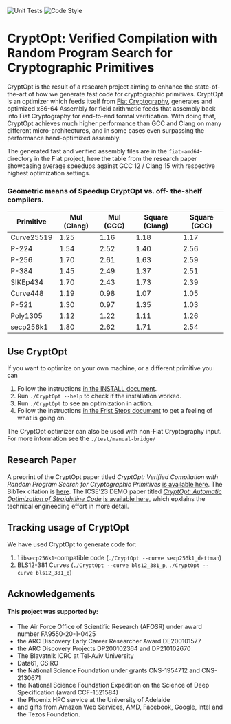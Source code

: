 ![Unit Tests](https://github.com/0xADE1A1DE/CryptOpt/actions/workflows/check.yml/badge.svg) ![Code Style](https://github.com/0xADE1A1DE/CryptOpt/actions/workflows/ts-formatting.yml/badge.svg)

# CryptOpt: Verified Compilation with Random Program Search for Cryptographic Primitives

CryptOpt is the result of a research project aiming to enhance the state-of-the-art of how we generate fast code for cryptographic primitives. 
CryptOpt is an optimizer which feeds itself from [Fiat Cryptography](https://github.com/mit-plv/fiat-crypto), generates and optimized x86-64 Assembly for field arithmetic feeds that assembly back into Fiat Cryptography for end-to-end formal verification.
With doing that, CryptOpt achieves much higher performance than GCC and Clang on many different micro-architectures, and in some cases even surpassing the performance hand-optimized assembly.

The generated fast and verified assembly files are in the `fiat-amd64`-directory in the Fiat project, here the table from the research paper showcasing average speedups against GCC 12 / Clang 15 with respective highest optimization settings.

### Geometric means of Speedup CryptOpt vs. off- the-shelf compilers.
| Primitive   | Mul (Clang) | Mul (GCC)  | Square (Clang) | Square (GCC) |
|-------------|-------------|------------|----------------|--------------|
| Curve25519  | 1.25        | 1.16       | 1.18           | 1.17         |
| P-224       | 1.54        | 2.52       | 1.40           | 2.56         |
| P-256       | 1.70        | 2.61       | 1.63           | 2.59         |
| P-384       | 1.45        | 2.49       | 1.37           | 2.51         |
| SIKEp434    | 1.70        | 2.43       | 1.73           | 2.39         |
| Curve448    | 1.19        | 0.98       | 1.07           | 1.05         |
| P-521       | 1.30        | 0.97       | 1.35           | 1.03         |
| Poly1305    | 1.12        | 1.22       | 1.11           | 1.26         |
| secp256k1   | 1.80        | 2.62       | 1.71           | 2.54         |

## Use CryptOpt

If you want to optimize on your own machine, or a different primitive you can
1. Follow the instructions [in the INSTALL document](./INSTALL.md).
1. Run `./CryptOpt --help` to check if the installation worked.
1. Run `./CryptOpt` to see an optimization in action.
1. Follow the instructions [in the Frist Steps document](./First_Steps.md) to get a feeling of what is going on.

The CryptOpt optimizer can also be used with non-Fiat Cryptography input. For more information see the `./test/manual-bridge/`

## Research Paper

A preprint of the CryptOpt paper titled *CryptOpt: Verified Compilation with Random Program Search for Cryptographic Primitives* [is available here](./papers/CryptOpt-preprint.pdf). The BibTex citation is [here](./papers/CryptOpt-preprint.bib).
The ICSE'23 DEMO paper titled [*CryptOpt: Automatic Optimization of Straightline Code*](https://conf.researchr.org/track/icse-2023/icse-2023-demonstrations) [is available here](./papers/KuepperEWGCSTCCGWY23-ICSE23-demo.pdf), which epxlains the technical engineeding effort in more detail.


## Tracking usage of CryptOpt

We have used CryptOpt to generate code for:

1. `libsecp256k1`-compatible code (`./CryptOpt --curve secp256k1_dettman`)
1. BLS12-381 Curves (`./CryptOpt --curve bls12_381_p`, `./CryptOpt --curve bls12_381_q`)

## Acknowledgements
#### This project was supported by:  
* The Air Force Office of Scientific Research (AFOSR) under award number FA9550-20-1-0425
* the ARC Discovery Early Career Researcher Award  DE200101577
* the ARC Discovery Projects DP200102364 and DP210102670
* The Blavatnik ICRC at Tel-Aviv University  
* Data61, CSIRO
* the National Science Foundation under grants CNS-1954712 and CNS-2130671
* the National Science Foundation Expedition on the Science of Deep Specification (award CCF-1521584)
* the Phoenix HPC service at the University of Adelaide
* and gifts from Amazon Web Services, AMD, Facebook, Google, Intel and the Tezos Foundation.
